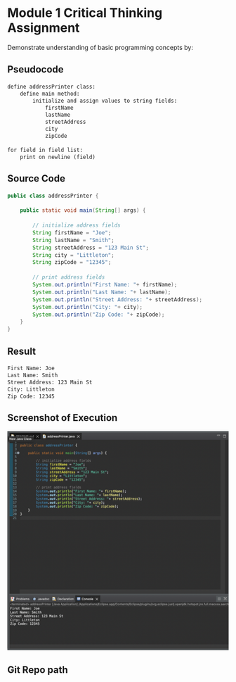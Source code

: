 # Module 1 Critical Thinking Assignment
Demonstrate understanding of basic programming concepts by:

## Pseudocode
```
define addressPrinter class:
 	define main method:
		initialize and assign values to string fields:
			firstName
			lastName
			streetAddress
			city
			zipCode 
			
for field in field list:
 	print on newline (field)
```
## Source Code
```java
public class addressPrinter {

	public static void main(String[] args) {
		
		// initialize address fields
		String firstName = "Joe";
		String lastName = "Smith";
		String streetAddress = "123 Main St";
		String city = "Littleton";
		String zipCode = "12345";
			
		// print address fields		
		System.out.println("First Name: "+ firstName);
		System.out.println("Last Name: "+ lastName);
		System.out.println("Street Address: "+ streetAddress);
		System.out.println("City: "+ city);
		System.out.println("Zip Code: "+ zipCode);
	}
}
```

## Result
```
First Name: Joe
Last Name: Smith
Street Address: 123 Main St
City: Littleton
Zip Code: 12345
```
## Screenshot of Execution
![Screenshot of Execution](addressPrinterExecution.png "Screenshot of Execution")

## Git Repo path

